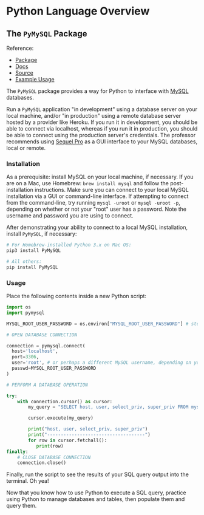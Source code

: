 # Python Language Overview

## The `PyMySQL` Package

Reference:

  + [Package](https://pypi.python.org/pypi/PyMySQL)
  + [Docs](https://pymysql.readthedocs.io/en/latest/)
  + [Source](https://github.com/PyMySQL/PyMySQL)
  + [Example Usage](https://github.com/PyMySQL/PyMySQL#id4)

The `PyMySQL` package provides a way for Python to interface with [MySQL](https://www.mysql.com/) databases.

Run a `PyMySQL` application "in development" using a database server on your local machine, and/or "in production" using a remote database server hosted by a provider like Heroku. If you run it in development, you should be able to connect via localhost, whereas if you run it in production, you should be able to connect using the production server's credentials. The professor recommends using [Sequel Pro](http://www.sequelpro.com/download) as a GUI interface to your MySQL databases, local or remote.

### Installation

As a prerequisite: install MySQL on your local machine, if necessary. If you are on a Mac, use Homebrew: `brew install mysql` and follow the post-installation instructions. Make sure you can connect to your local MySQL installation via a GUI or command-line interface. If attempting to connect from the command-line, try running `mysql -uroot` or `mysql -uroot -p`, depending on whether or not your "root" user has a password. Note the username and password you are using to connect.

After demonstrating your ability to connect to a local MySQL installation, install `PyMySQL`, if necessary:

```` sh
# For Homebrew-installed Python 3.x on Mac OS:
pip3 install PyMySQL

# All others:
pip install PyMySQL
````

### Usage

Place the following contents inside a new Python script:

```python
import os
import pymysql

MYSQL_ROOT_USER_PASSWORD = os.environ["MYSQL_ROOT_USER_PASSWORD"] # store your password as an environment variable to keep is secret!

# OPEN DATABASE CONNECTION

connection = pymysql.connect(
  host='localhost',
  port=3306,
  user='root', # or perhaps a different MySQL username, depending on your installation
  passwd=MYSQL_ROOT_USER_PASSWORD
)

# PERFORM A DATABASE OPERATION

try:
    with connection.cursor() as cursor:
        my_query = "SELECT host, user, select_priv, super_priv FROM mysql.user" # a.k.a "what local database users exist?". NOTE: `mysql.user` is a built-in table, but you can execute any SQL here instead.

        cursor.execute(my_query)

        print("host, user, select_priv, super_priv")
        print("------------------------------------")
        for row in cursor.fetchall():
           print(row)
finally:
    # CLOSE DATABASE CONNECTION
    connection.close()
```

Finally, run the script to see the results of your SQL query output into the terminal. Oh yea!

Now that you know how to use Python to execute a SQL query, practice using Python to manage databases and tables, then populate them and query them.
